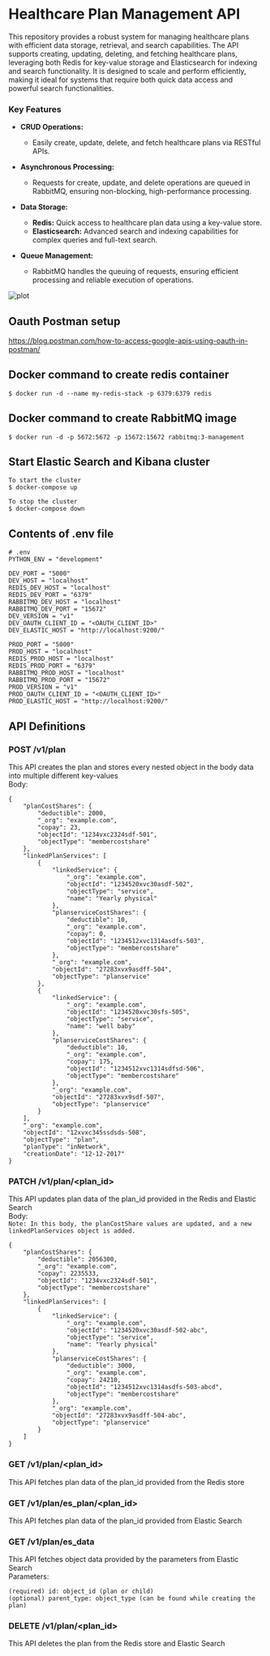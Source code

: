 # Healthcare Plan Management API
This repository provides a robust system for managing healthcare plans with efficient data storage, retrieval, and search capabilities. The API supports creating, updating, deleting, and fetching healthcare plans, leveraging both Redis for key-value storage and Elasticsearch for indexing and search functionality. It is designed to scale and perform efficiently, making it ideal for systems that require both quick data access and powerful search functionalities.

### Key Features

- **CRUD Operations:** 
  - Easily create, update, delete, and fetch healthcare plans via RESTful APIs.

- **Asynchronous Processing:** 
  - Requests for create, update, and delete operations are queued in RabbitMQ, ensuring non-blocking, high-performance processing.

- **Data Storage:** 
  - **Redis:** Quick access to healthcare plan data using a key-value store.
  - **Elasticsearch:** Advanced search and indexing capabilities for complex queries and full-text search.

- **Queue Management:** 
  - RabbitMQ handles the queuing of requests, ensuring efficient processing and reliable execution of operations.

![plot](https://github.com/DarylFernandes99/Healthcare-Plan-Management-API/blob/main/Architecture.png)

## Oauth Postman setup
https://blog.postman.com/how-to-access-google-apis-using-oauth-in-postman/

## Docker command to create redis container
```
$ docker run -d --name my-redis-stack -p 6379:6379 redis
```

## Docker command to create RabbitMQ image
```
$ docker run -d -p 5672:5672 -p 15672:15672 rabbitmq:3-management
```

## Start Elastic Search and Kibana cluster
```
To start the cluster
$ docker-compose up

To stop the cluster
$ docker-compose down
```

## Contents of .env file
```
# .env
PYTHON_ENV = "development"

DEV_PORT = "5000"
DEV_HOST = "localhost"
REDIS_DEV_HOST = "localhost"
REDIS_DEV_PORT = "6379"
RABBITMQ_DEV_HOST = "localhost"
RABBITMQ_DEV_PORT = "15672"
DEV_VERSION = "v1"
DEV_OAUTH_CLIENT_ID = "<OAUTH_CLIENT_ID>"
DEV_ELASTIC_HOST = "http://localhost:9200/"

PROD_PORT = "5000"
PROD_HOST = "localhost"
REDIS_PROD_HOST = "localhost"
REDIS_PROD_PORT = "6379"
RABBITMQ_PROD_HOST = "localhost"
RABBITMQ_PROD_PORT = "15672"
PROD_VERSION = "v1"
PROD_OAUTH_CLIENT_ID = "<OAUTH_CLIENT_ID>"
PROD_ELASTIC_HOST = "http://localhost:9200/"
```

## API Definitions
### POST /v1/plan
This API creates the plan and stores every nested object in the body data into multiple different key-values
<br />Body:
```
{
    "planCostShares": {
        "deductible": 2000,
        "_org": "example.com",
        "copay": 23,
        "objectId": "1234vxc2324sdf-501",
        "objectType": "membercostshare"
    },
    "linkedPlanServices": [
        {
            "linkedService": {
                "_org": "example.com",
                "objectId": "1234520xvc30asdf-502",
                "objectType": "service",
                "name": "Yearly physical"
            },
            "planserviceCostShares": {
                "deductible": 10,
                "_org": "example.com",
                "copay": 0,
                "objectId": "1234512xvc1314asdfs-503",
                "objectType": "membercostshare"
            },
            "_org": "example.com",
            "objectId": "27283xvx9asdff-504",
            "objectType": "planservice"
        },
        {
            "linkedService": {
                "_org": "example.com",
                "objectId": "1234520xvc30sfs-505",
                "objectType": "service",
                "name": "well baby"
            },
            "planserviceCostShares": {
                "deductible": 10,
                "_org": "example.com",
                "copay": 175,
                "objectId": "1234512xvc1314sdfsd-506",
                "objectType": "membercostshare"
            },
            "_org": "example.com",
            "objectId": "27283xvx9sdf-507",
            "objectType": "planservice"
        }
    ],
    "_org": "example.com",
    "objectId": "12xvxc345ssdsds-508",
    "objectType": "plan",
    "planType": "inNetwork",
    "creationDate": "12-12-2017"
}
```

### PATCH /v1/plan/<plan_id>
This API updates plan data of the plan_id provided in the Redis and Elastic Search
<br />Body:
<br />`Note: In this body, the planCostShare values are updated, and a new linkedPlanServices object is added.`
```
{
    "planCostShares": {
        "deductible": 2056300,
        "_org": "example.com",
        "copay": 2235533,
        "objectId": "1234vxc2324sdf-501",
        "objectType": "membercostshare"
    },
    "linkedPlanServices": [
        {
            "linkedService": {
                "_org": "example.com",
                "objectId": "1234520xvc30asdf-502-abc",
                "objectType": "service",
                "name": "Yearly physical"
            },
            "planserviceCostShares": {
                "deductible": 3000,
                "_org": "example.com",
                "copay": 24210,
                "objectId": "1234512xvc1314asdfs-503-abcd",
                "objectType": "membercostshare"
            },
            "_org": "example.com",
            "objectId": "27283xvx9asdff-504-abc",
            "objectType": "planservice"
        }
    ]
}
```

### GET /v1/plan/<plan_id>
This API fetches plan data of the plan_id provided from the Redis store

### GET /v1/plan/es_plan/<plan_id>
This API fetches plan data of the plan_id provided from Elastic Search

### GET /v1/plan/es_data
This API fetches object data provided by the parameters from Elastic Search
<br />Parameters:
```
(required) id: object_id (plan or child)
(optional) parent_type: object_type (can be found while creating the plan)
```

### DELETE /v1/plan/<plan_id>
This API deletes the plan from the Redis store and Elastic Search
